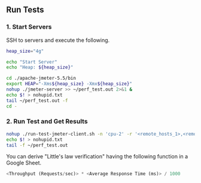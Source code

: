 ## Run Tests

### 1. Start Servers

SSH to servers and execute the following.

```sh
heap_size="4g"

echo "Start Server"
echo "Heap: ${heap_size}"

cd ./apache-jmeter-5.5/bin
export HEAP="-Xms${heap_size} -Xmx${heap_size}"
nohup ./jmeter-server >> ~/perf_test.out 2>&1 &
echo $! > nohupid.txt
tail ~/perf_test.out -f
cd -
```

### 2. Run Test and Get Results

```sh
nohup ./run-test-jmeter-client.sh -n 'cpu-2' -r '<remote_hosts_1>,<remote_hosts_2>' -i '<ingress_host>' >> ~/perf_test.out 2>&1 &
echo $! > nohupid.txt
tail -f ~/perf_test.out
```

You can derive "Little's law verification" having the following function in a Google Sheet.
```py
<Throughput (Requests/sec)> * <Average Response Time (ms)> / 1000
```
